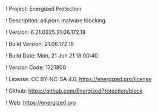 ! Project: Energized Protection

! Description: ad.porn.malware blocking.

! Version: 6.21.0325.21.06.172.18

! Build Version: 21.06.172.18

! Build Date: Mon, 21 Jun 21 18:00:40

! Version Code: 1721800

! License: CC BY-NC-SA 4.0, https://energized.pro/license

! Github: https://github.com/EnergizedProtection/block

! Web: https://energized.pro
